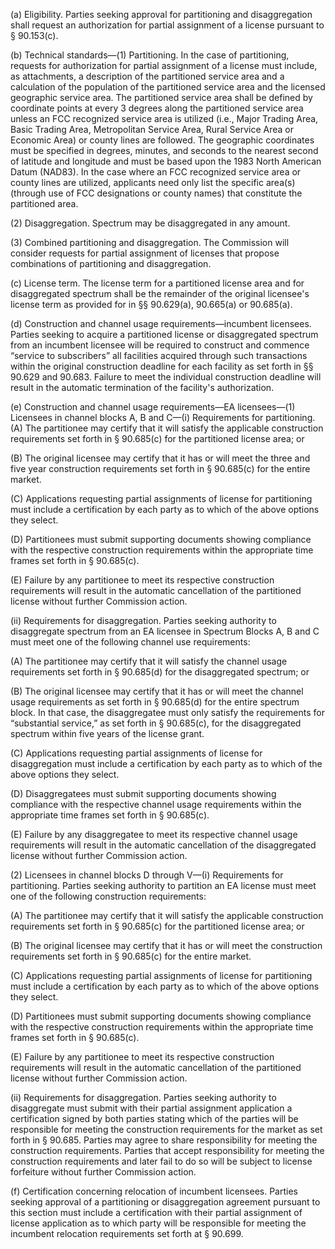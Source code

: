 (a) Eligibility. Parties seeking approval for partitioning and disaggregation shall request an authorization for partial assignment of a license pursuant to § 90.153(c).

(b) Technical standards—(1) Partitioning. In the case of partitioning, requests for authorization for partial assignment of a license must include, as attachments, a description of the partitioned service area and a calculation of the population of the partitioned service area and the licensed geographic service area. The partitioned service area shall be defined by coordinate points at every 3 degrees along the partitioned service area unless an FCC recognized service area is utilized (i.e., Major Trading Area, Basic Trading Area, Metropolitan Service Area, Rural Service Area or Economic Area) or county lines are followed. The geographic coordinates must be specified in degrees, minutes, and seconds to the nearest second of latitude and longitude and must be based upon the 1983 North American Datum (NAD83). In the case where an FCC recognized service area or county lines are utilized, applicants need only list the specific area(s) (through use of FCC designations or county names) that constitute the partitioned area.

(2) Disaggregation. Spectrum may be disaggregated in any amount.

(3) Combined partitioning and disaggregation. The Commission will consider requests for partial assignment of licenses that propose combinations of partitioning and disaggregation.

(c) License term. The license term for a partitioned license area and for disaggregated spectrum shall be the remainder of the original licensee's license term as provided for in §§ 90.629(a), 90.665(a) or 90.685(a).

(d) Construction and channel usage requirements—incumbent licensees. Parties seeking to acquire a partitioned license or disaggregated spectrum from an incumbent licensee will be required to construct and commence “service to subscribers” all facilities acquired through such transactions within the original construction deadline for each facility as set forth in §§ 90.629 and 90.683. Failure to meet the individual construction deadline will result in the automatic termination of the facility's authorization.

(e) Construction and channel usage requirements—EA licensees—(1) Licensees in channel blocks A, B and C—(i) Requirements for partitioning. (A) The partitionee may certify that it will satisfy the applicable construction requirements set forth in § 90.685(c) for the partitioned license area; or

(B) The original licensee may certify that it has or will meet the three and five year construction requirements set forth in § 90.685(c) for the entire market.

(C) Applications requesting partial assignments of license for partitioning must include a certification by each party as to which of the above options they select.

(D) Partitionees must submit supporting documents showing compliance with the respective construction requirements within the appropriate time frames set forth in § 90.685(c).

(E) Failure by any partitionee to meet its respective construction requirements will result in the automatic cancellation of the partitioned license without further Commission action.

(ii) Requirements for disaggregation. Parties seeking authority to disaggregate spectrum from an EA licensee in Spectrum Blocks A, B and C must meet one of the following channel use requirements:

(A) The partitionee may certify that it will satisfy the channel usage requirements set forth in § 90.685(d) for the disaggregated spectrum; or

(B) The original licensee may certify that it has or will meet the channel usage requirements as set forth in § 90.685(d) for the entire spectrum block. In that case, the disaggregatee must only satisfy the requirements for “substantial service,” as set forth in § 90.685(c), for the disaggregated spectrum within five years of the license grant.

(C) Applications requesting partial assignments of license for disaggregation must include a certification by each party as to which of the above options they select.

(D) Disaggregatees must submit supporting documents showing compliance with the respective channel usage requirements within the appropriate time frames set forth in § 90.685(c).

(E) Failure by any disaggregatee to meet its respective channel usage requirements will result in the automatic cancellation of the disaggregated license without further Commission action.

(2) Licensees in channel blocks D through V—(i) Requirements for partitioning. Parties seeking authority to partition an EA license must meet one of the following construction requirements:

(A) The partitionee may certify that it will satisfy the applicable construction requirements set forth in § 90.685(c) for the partitioned license area; or

(B) The original licensee may certify that it has or will meet the construction requirements set forth in § 90.685(c) for the entire market.

(C) Applications requesting partial assignments of license for partitioning must include a certification by each party as to which of the above options they select.

(D) Partitionees must submit supporting documents showing compliance with the respective construction requirements within the appropriate time frames set forth in § 90.685(c).

(E) Failure by any partitionee to meet its respective construction requirements will result in the automatic cancellation of the partitioned license without further Commission action.

(ii) Requirements for disaggregation. Parties seeking authority to disaggregate must submit with their partial assignment application a certification signed by both parties stating which of the parties will be responsible for meeting the construction requirements for the market as set forth in § 90.685. Parties may agree to share responsibility for meeting the construction requirements. Parties that accept responsibility for meeting the construction requirements and later fail to do so will be subject to license forfeiture without further Commission action.

(f) Certification concerning relocation of incumbent licensees. Parties seeking approval of a partitioning or disaggregation agreement pursuant to this section must include a certification with their partial assignment of license application as to which party will be responsible for meeting the incumbent relocation requirements set forth at § 90.699.

